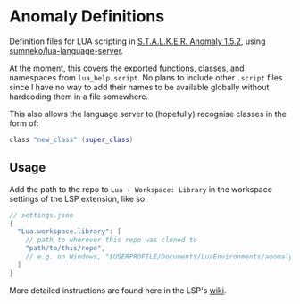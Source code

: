 # Anomaly Definitions
Definition files for LUA scripting in [S.T.A.L.K.E.R. Anomaly 1.5.2](https://www.moddb.com/mods/stalker-anomaly/downloads/stalker-anomaly-151-to-152), using [sumneko/lua-language-server](https://github.com/sumneko/lua-language-server).

At the moment, this covers the exported functions, classes, and namespaces from `lua_help.script`. No plans to include other `.script` files since I have no way to add their names to be available globally without hardcoding them in a file somewhere.

This also allows the language server to (hopefully) recognise classes in the form of:
```lua
class "new_class" (super_class)
```

## Usage
Add the path to the repo to `Lua › Workspace: Library` in the workspace settings of the LSP extension, like so:
```java
// settings.json
{
  "Lua.workspace.library": [
    // path to wherever this repo was cloned to
    "path/to/this/repo",
    // e.g. on Windows, "$USERPROFILE/Documents/LuaEnvironments/anomaly-definitions"
  ]
}
```
More detailed instructions are found here in the LSP's [wiki](https://github.com/sumneko/lua-language-server/wiki/Libraries).
